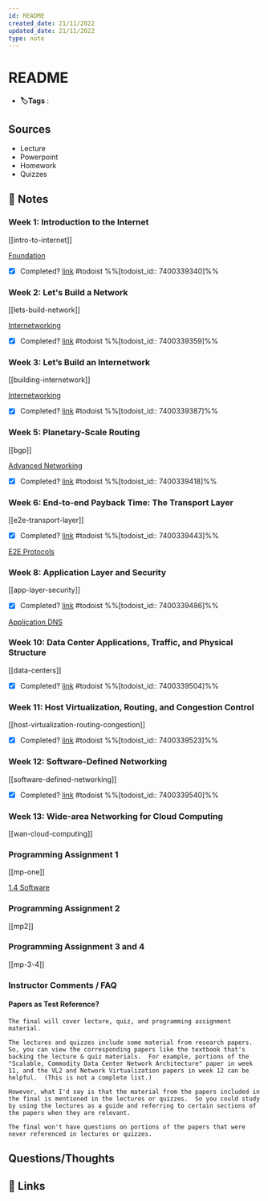 ```yaml
---
id: README
created_date: 21/11/2022
updated_date: 21/11/2022
type: note
---
```


#  README

- **🏷️Tags** :  

## Sources

- Lecture
- Powerpoint
- Homework
- Quizzes

## 📝 Notes

### Week 1: Introduction to the Internet

[[intro-to-internet]]

[Foundation](<https://book.systemsapproach.org/foundation.html>)

- [x] Completed? [link](https://todoist.com/showTask?id=7400339340) #todoist %%[todoist_id:: 7400339340]%%

### Week 2: Let's Build a Network

[[lets-build-network]]

[Internetworking](https://book.systemsapproach.org/internetworking.html)

- [x] Completed? [link](https://todoist.com/showTask?id=7400339359) #todoist %%[todoist_id:: 7400339359]%%

### Week 3: Let’s Build an Internetwork  

[[building-internetwork]]  

[Internetworking](https://book.systemsapproach.org/internetworking.html)

- [x] Completed? [link](https://todoist.com/showTask?id=7400339387) #todoist %%[todoist_id:: 7400339387]%%

### Week 5: Planetary-Scale Routing  

[[bgp]]

[Advanced Networking](https://book.systemsapproach.org/scaling.html)

- [x] Completed? [link](https://todoist.com/showTask?id=7400339418) #todoist %%[todoist_id:: 7400339418]%%

### Week 6: End-to-end Payback Time: The Transport Layer  

[[e2e-transport-layer]]

- [x] Completed? [link](https://todoist.com/showTask?id=7400339443) #todoist %%[todoist_id:: 7400339443]%%

[E2E Protocols](https://book.systemsapproach.org/e2e.html)

### Week 8: Application Layer and Security  

[[app-layer-security]]

- [x] Completed? [link](https://todoist.com/showTask?id=7400339486) #todoist %%[todoist_id:: 7400339486]%%

[Application DNS](https://book.systemsapproach.org/applications.html)

### Week 10: Data Center Applications, Traffic, and Physical Structure  

[[data-centers]]

- [x] Completed? [link](https://todoist.com/showTask?id=7400339504) #todoist %%[todoist_id:: 7400339504]%%

### Week 11: Host Virtualization, Routing, and Congestion Control

[[host-virtualization-routing-congestion]]

- [x] Completed? [link](https://todoist.com/showTask?id=7400339523) #todoist %%[todoist_id:: 7400339523]%%

### Week 12: Software-Defined Networking  

[[software-defined-networking]]

- [x] Completed? [link](https://todoist.com/showTask?id=7400339540) #todoist %%[todoist_id:: 7400339540]%%

### Week 13: Wide-area Networking for Cloud Computing  

[[wan-cloud-computing]]

### Programming Assignment 1

[[mp-one]]

[1.4 Software](https://book.systemsapproach.org/foundation/software.html)

### Programming Assignment 2  

[[mp2]]

### Programming Assignment 3 and 4  

[[mp-3-4]]

### Instructor Comments / FAQ

#### Papers as Test Reference?

```
The final will cover lecture, quiz, and programming assignment material.

The lectures and quizzes include some material from research papers.  So, you can view the corresponding papers like the textbook that's backing the lecture & quiz materials.  For example, portions of the "Scalable, Commodity Data Center Network Architecture" paper in week 11, and the VL2 and Network Virtualization papers in week 12 can be helpful.  (This is not a complete list.)

However, what I'd say is that the material from the papers included in the final is mentioned in the lectures or quizzes.  So you could study by using the lectures as a guide and referring to certain sections of the papers when they are relevant.

The final won't have questions on portions of the papers that were never referenced in lectures or quizzes.
```

## Questions/Thoughts

## 🔗 Links
